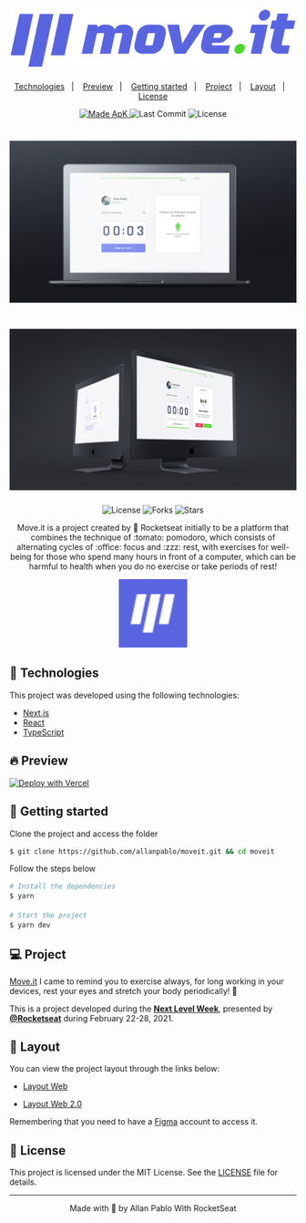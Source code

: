<h1 align="center">
    <img alt="Move.it" title="Move.it" src="/public/logo.svg" />
</h1>

<p align="center">
  <a href="#-technologies">Technologies</a>&nbsp;&nbsp;&nbsp;|&nbsp;&nbsp;&nbsp;
  <a href="#-preview">Preview</a>&nbsp;&nbsp;&nbsp;|&nbsp;&nbsp;&nbsp;
  <a href="#-layout">Getting started</a>&nbsp;&nbsp;&nbsp;|&nbsp;&nbsp;&nbsp;
  <a href="#-project">Project</a>&nbsp;&nbsp;&nbsp;|&nbsp;&nbsp;&nbsp;
  <a href="#-layout">Layout</a>&nbsp;&nbsp;&nbsp;|&nbsp;&nbsp;&nbsp;
  <a href="#-license">License</a>
</p>
<p align="center">
  <a href="https://github.com/allanpablo">
    <img alt="Made ApK" src="https://img.shields.io/badge/AllanPablo - ApK">
  </a>

  <img alt="Last Commit" src="https://img.shields.io/github/last-commit/allanpablo/moveit?color=rgb(89,101,224)">


  <img alt="License" src="https://img.shields.io/badge/license-MIT-%2304D361?color=rgb(89,101,224)">
</p>
<h1 align="center">
    <img alt="Move.it" title="Move.it" src="/public/Macbook.png" />
</h1>
<h1 align="center">
    <img alt="Move.it" title="Move.it" src="/public/iMac_2.png" />
</h1>

<p align="center">
  <img  src="https://img.shields.io/static/v1?label=license&message=MIT&color=5965E0&labelColor=121214" alt="License">
  
  <img src="https://img.shields.io/github/forks/allanpablo/moveit?label=forks&message=MIT&color=5965E0&labelColor=121214" alt="Forks">     

  <img src="https://img.shields.io/github/stars/allanpablo/moveit?label=stars&message=MIT&color=5965E0&labelColor=121214" alt="Stars">
</p>
<p align="center">Move.it is a project created by 🚀 Rocketseat initially to be a platform that combines the technique of :tomato: pomodoro, which consists of alternating cycles of :office: focus and :zzz: rest, with exercises for well-being for those who spend many hours in front of a computer, which can be harmful to health when you do no exercise or take periods of rest!</p>


<p align="center">
  <img alt="Moveit" src="/public/favicon.png" width="120px">
</p>



## 🧪 Technologies

This project was developed using the following technologies:

- [Next.js](https://nextjs.org/)
- [React](https://reactjs.org)
- [TypeScript](https://www.typescriptlang.org/)

## 🔥 Preview

[![Deploy with Vercel](https://vercel.com/button)](https://move-it-ruby-one.vercel.app/)

## 🚀 Getting started

Clone the project and access the folder

```bash
$ git clone https://github.com/allanpablo/moveit.git && cd moveit
```

Follow the steps below
```bash
# Install the dependencies
$ yarn

# Start the project
$ yarn dev
```

## 💻 Project

[Move.it](https://moveit-apk.vercel.app/) I came to remind you to exercise always, for long working in your devices, rest your eyes and stretch your body periodically! 💜 

This is a project developed during the **[Next Level Week](https://nextlevelweek.com/)**, presented by **[@Rocketseat](https://github.com/Rocketseat)** during February 22-28, 2021.

## 🔖 Layout

You can view the project layout through the links below:

- [Layout Web](https://www.figma.com/file/ge20pu3ofMOKoliUyKx1Nl/Move.it-1.0) 

- [Layout Web 2.0](https://www.figma.com/file/KYIIeK6k3Kw66m4ioNsUoG/Move.it-2.0)

Remembering that you need to have a [Figma](http://figma.com/) account to access it.

## 📝 License

This project is licensed under the MIT License. See the [LICENSE](LICENSE.md) file for details.


---

<p align="center">Made with 💜 by Allan Pablo With RocketSeat</p>


